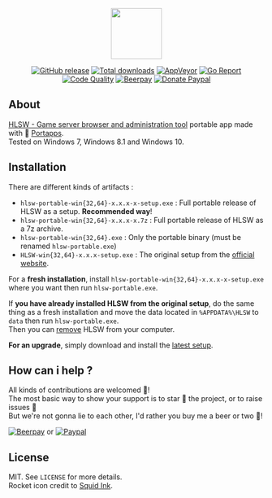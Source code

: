 <p align="center"><a href="https://github.com/portapps/hlsw-portable" target="_blank"><img width="100" src="https://github.com/portapps/hlsw-portable/blob/master/res/papp.png"></a></p>

<p align="center">
  <a href="https://github.com/portapps/hlsw-portable/releases/latest"><img src="https://img.shields.io/github/release/portapps/hlsw-portable.svg?style=flat-square" alt="GitHub release"></a>
  <a href="https://github.com/portapps/hlsw-portable/releases/latest"><img src="https://img.shields.io/github/downloads/portapps/hlsw-portable/total.svg?style=flat-square" alt="Total downloads"></a>
  <a href="https://ci.appveyor.com/project/crazy-max/hlsw-portable"><img src="https://img.shields.io/appveyor/ci/crazy-max/hlsw-portable.svg?style=flat-square" alt="AppVeyor"></a>
  <a href="https://goreportcard.com/report/github.com/portapps/hlsw-portable"><img src="https://goreportcard.com/badge/github.com/portapps/hlsw-portable?style=flat-square" alt="Go Report"></a>
  <a href="https://www.codacy.com/app/portapps/hlsw-portable"><img src="https://img.shields.io/codacy/grade/b98953c923a54e91a1347f04b0c28cd1.svg?style=flat-square" alt="Code Quality"></a>
  <a href="https://beerpay.io/portapps/portapps"><img src="https://img.shields.io/beerpay/portapps/portapps.svg?style=flat-square" alt="Beerpay"></a>
  <a href="https://www.paypal.com/cgi-bin/webscr?cmd=_s-xclick&hosted_button_id=WQD7AQGPDEPSG"><img src="https://img.shields.io/badge/donate-paypal-7057ff.svg?style=flat-square" alt="Donate Paypal"></a>
</p>

## About

[HLSW - Game server browser and administration tool](http://hlsw.org/) portable app made with 🚀 [Portapps](https://github.com/portapps).<br />
Tested on Windows 7, Windows 8.1 and Windows 10.

## Installation

There are different kinds of artifacts :

* `hlsw-portable-win{32,64}-x.x.x-x-setup.exe` : Full portable release of HLSW as a setup. **Recommended way**!
* `hlsw-portable-win{32,64}-x.x.x-x.7z` : Full portable release of HLSW as a 7z archive.
* `hlsw-portable-win{32,64}.exe` : Only the portable binary (must be renamed `hlsw-portable.exe`)
* `HLSW-win{32,64}-x.x.x-setup.exe` : The original setup from the [official website](http://hlsw.org/hlsw/download/).

For a **fresh installation**, install `hlsw-portable-win{32,64}-x.x.x-x-setup.exe` where you want then run `hlsw-portable.exe`.

If **you have already installed HLSW from the original setup**, do the same thing as a fresh installation and move the data located in `%APPDATA%\HLSW` to `data` then run `hlsw-portable.exe`.<br />
Then you can [remove](https://support.microsoft.com/en-us/instantanswers/ce7ba88b-4e95-4354-b807-35732db36c4d/repair-or-remove-programs) HLSW from your computer.

**For an upgrade**, simply download and install the [latest setup](https://github.com/portapps/hlsw-portable/releases/latest).

## How can i help ?

All kinds of contributions are welcomed :raised_hands:!<br />
The most basic way to show your support is to star :star2: the project, or to raise issues :speech_balloon:<br />
But we're not gonna lie to each other, I'd rather you buy me a beer or two :beers:!

[![Beerpay](https://beerpay.io/portapps/portapps/badge.svg?style=beer-square)](https://beerpay.io/portapps/portapps)
or [![Paypal](https://raw.githubusercontent.com/portapps/portapps/master/res/paypal.svg)](https://www.paypal.com/cgi-bin/webscr?cmd=_s-xclick&hosted_button_id=WQD7AQGPDEPSG)

## License

MIT. See `LICENSE` for more details.<br />
Rocket icon credit to [Squid Ink](http://thesquid.ink).
